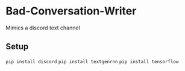 # Bad-Conversation-Writer
Mimics a discord text channel

## Setup
`pip install discord`
`pip install textgenrnn`
`pip install tensorflow`